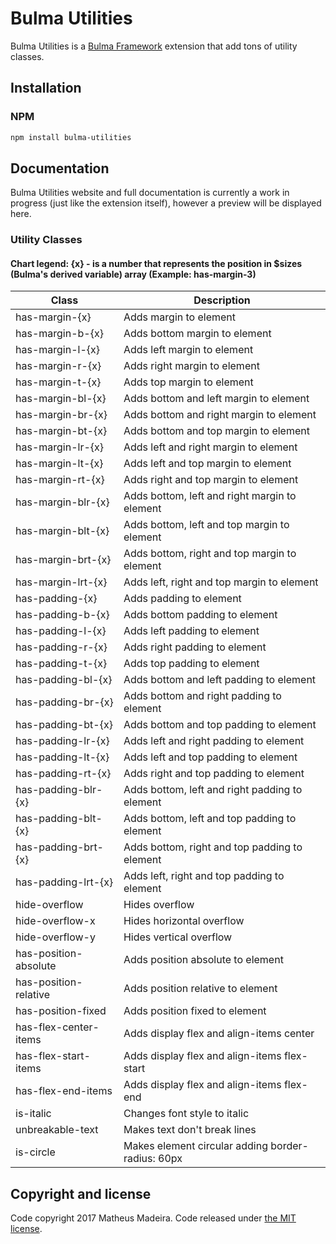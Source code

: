 # Bulma Utilities

Bulma Utilities is a <a target='_blank' href='https://github.com/jgthms/bulma'>Bulma Framework</a> extension that add tons of utility classes.

## Installation

### NPM
```sh
npm install bulma-utilities
```

## Documentation

Bulma Utilities website and full documentation is currently a work in progress (just like the extension itself), however a preview will be displayed here.

### Utility Classes

#### Chart legend: {x} - is a number that represents the position in $sizes (Bulma's derived variable) array (Example: has-margin-3)

| Class                                                 | Description                                            |
|-------------------------------------------------------|--------------------------------------------------------|
| has-margin-{x}                                        | Adds margin to element                                 |
| has-margin-b-{x}                                      | Adds bottom margin to element                          |
| has-margin-l-{x}                                      | Adds left margin to element                            |
| has-margin-r-{x}                                      | Adds right margin to element                           |
| has-margin-t-{x}                                      | Adds top margin to element                             |
| has-margin-bl-{x}                                     | Adds bottom and left margin to element                 |
| has-margin-br-{x}                                     | Adds bottom and right margin to element                |
| has-margin-bt-{x}                                     | Adds bottom and top margin to element                  |
| has-margin-lr-{x}                                     | Adds left and right margin to element                  |
| has-margin-lt-{x}                                     | Adds left and top margin to element                    |
| has-margin-rt-{x}                                     | Adds right and top margin to element                   |
| has-margin-blr-{x}                                    | Adds bottom, left and right margin to element          |
| has-margin-blt-{x}                                    | Adds bottom, left and top margin to element            |
| has-margin-brt-{x}                                    | Adds bottom, right and top margin to element           |
| has-margin-lrt-{x}                                    | Adds left, right and top margin to element             |
| has-padding-{x}                                       | Adds padding to element                                |
| has-padding-b-{x}                                     | Adds bottom padding to element                         |
| has-padding-l-{x}                                     | Adds left padding to element                           |
| has-padding-r-{x}                                     | Adds right padding to element                          |
| has-padding-t-{x}                                     | Adds top padding to element                            |
| has-padding-bl-{x}                                    | Adds bottom and left padding to element                |
| has-padding-br-{x}                                    | Adds bottom and right padding to element               |
| has-padding-bt-{x}                                    | Adds bottom and top padding to element                 |
| has-padding-lr-{x}                                    | Adds left and right padding to element                 |
| has-padding-lt-{x}                                    | Adds left and top padding to element                   |
| has-padding-rt-{x}                                    | Adds right and top padding to element                  |
| has-padding-blr-{x}                                   | Adds bottom, left and right padding to element         |
| has-padding-blt-{x}                                   | Adds bottom, left and top padding to element           |
| has-padding-brt-{x}                                   | Adds bottom, right and top padding to element          |
| has-padding-lrt-{x}                                   | Adds left, right and top padding to element            |
| hide-overflow                                         | Hides overflow                                         |
| hide-overflow-x                                       | Hides horizontal overflow                              |
| hide-overflow-y                                       | Hides vertical overflow                                |
| has-position-absolute                                 | Adds position absolute to element                      |
| has-position-relative                                 | Adds position relative to element                      |
| has-position-fixed                                    | Adds position fixed to element                         |
| has-flex-center-items                                 | Adds display flex and align-items center               |
| has-flex-start-items                                  | Adds display flex and align-items flex-start           |
| has-flex-end-items                                    | Adds display flex and align-items flex-end             |
| is-italic                                             | Changes font style to italic                           |
| unbreakable-text                                      | Makes text don't break lines                           |
| is-circle                                             | Makes element circular adding border-radius: 60px      |

## Copyright and license

Code copyright 2017 Matheus Madeira. Code released under [the MIT license](https://github.com/msmadeira/bulma-utilities/blob/master/LICENSE).

